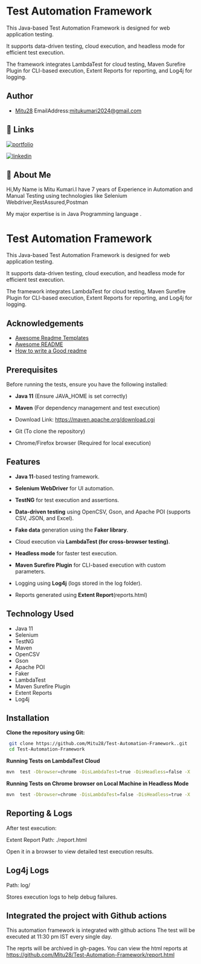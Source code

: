 
# Test Automation Framework

This Java-based Test Automation Framework is designed for web application testing.

 It supports data-driven testing, cloud execution, and headless mode for efficient test execution. 
 
 The framework integrates LambdaTest for cloud testing, Maven Surefire Plugin for CLI-based execution, Extent Reports for reporting, and Log4j for logging.


## Author

- [Mitu28](https://github.com/Mitu28)
EmailAddress:mitukumari2024@gmail.com

## 🔗 Links
[![portfolio](https://img.shields.io/badge/my_portfolio-000?style=for-the-badge&logo=ko-fi&logoColor=white)](https://github.com/Mitu28)

[![linkedin](https://img.shields.io/badge/linkedin-0A66C2?style=for-the-badge&logo=linkedin&logoColor=white)](https://www.linkedin.com/in/mituk28/)


## 🚀 About Me
Hi,My Name is Mitu Kumari.I have 7 years of Experience in Automation and Manual Testing using technologies  like Selenium Webdriver,RestAssured,Postman

My major expertise is in Java Programming language .


# Test Automation Framework

This Java-based Test Automation Framework is designed for web application testing.

 It supports data-driven testing, cloud execution, and headless mode for efficient test execution. 
 
 The framework integrates LambdaTest for cloud testing, Maven Surefire Plugin for CLI-based execution, Extent Reports for reporting, and Log4j for logging.


## Acknowledgements

 - [Awesome Readme Templates](https://awesomeopensource.com/project/elangosundar/awesome-README-templates)
 - [Awesome README](https://github.com/matiassingers/awesome-readme)
 - [How to write a Good readme](https://bulldogjob.com/news/449-how-to-write-a-good-readme-for-your-github-project)


## Prerequisites

Before running the tests, ensure you have the following installed:

- **Java 11** (Ensure JAVA_HOME is set correctly)

- **Maven** (For dependency management and test execution)

- Download Link: https://maven.apache.org/download.cgi

- Git (To clone the repository)

- Chrome/Firefox browser (Required for local execution)


## Features
- **Java 11**-based testing framework.

- **Selenium WebDriver** for UI automation.

- **TestNG** for test execution and assertions.

- **Data-driven testing** using OpenCSV, Gson, and Apache POI (supports CSV, JSON, and Excel).

- **Fake data** generation using the **Faker library**.

- Cloud execution via **LambdaTest (for cross-browser testing)**.

- **Headless mode** for faster test execution.

- **Maven Surefire Plugin** for CLI-based execution with custom parameters.

- Logging using **Log4j** (logs stored in the log folder).

- Reports generated using **Extent Report**(reports.html)


## Technology	Used
- Java 11	
- Selenium	
- TestNG	
- Maven	
- OpenCSV	
- Gson	
- Apache POI	
- Faker 
- LambdaTest	
- Maven Surefire Plugin	
- Extent Reports	
- Log4j	






## Installation

**Clone the repository using Git:**

```bash
 git clone https://github.com/Mitu28/Test-Automation-Framework..git
 cd Test-Automation-Framework
```
    

**Running Tests on LambdaTest Cloud**

```bash
mvn  test -Dbrowser=chrome -DisLambdaTest=true -DisHeadless=false -X

```
    
 **Running Tests on Chrome browser on Local Machine in Headless Mode**

```bash
mvn  test -Dbrowser=chrome -DisLambdaTest=false -DisHeadless=true -X

```

## Reporting & Logs
After test execution:

Extent Report
Path: ./report.html

Open it in a browser to view detailed test execution results.

## Log4j Logs
Path: log/

Stores execution logs to help debug failures.


## Integrated the project with Github actions
This automation framework is integrated with github actions
The test will be executed at 11:30 pm IST every single day.

The reprts will be archived in gh-pages.
You can view the html reports at https://github.com/Mitu28/Test-Automation-Framework/report.html
